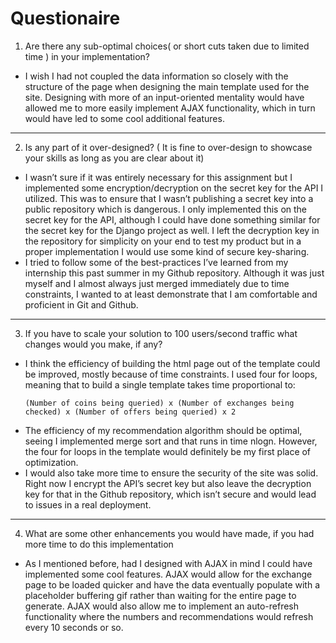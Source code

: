 # Questionaire
1. Are there any sub-optimal choices( or short cuts taken due to limited time ) in your implementation?
  - I wish I had not coupled the data information so closely with the structure of the page when designing the main template used for the site. Designing with more of an input-oriented mentality would have allowed me to more easily implement AJAX functionality, which in turn would have led to some cool additional features.
---
2. Is any part of it over-designed? ( It is fine to over-design to showcase your skills as long as you are clear about it)
  - I wasn’t sure if it was entirely necessary for this assignment but I implemented some encryption/decryption on the secret key for the API I utilized. This was to ensure that I wasn’t publishing a secret key into a public repository which is dangerous. I only implemented this on the secret key for the API, although I could have done something similar for the secret key for the Django project as well. I left the decryption key in the repository for simplicity on your end to test my product but in a proper implementation I would use some kind of secure key-sharing. 
  - I tried to follow some of the best-practices I’ve learned from my internship this past summer in my Github repository. Although it was just myself and I almost always just merged immediately due to time constraints, I wanted to at least demonstrate that I am comfortable and proficient in Git and Github. 
---
3. If you have to scale your solution to 100 users/second traffic what changes would you make, if any?

  - I think the efficiency of building the html page out of the template could be improved, mostly because of time constraints. I used four for loops, meaning that to build a single template takes time proportional to:
    ```
    (Number of coins being queried) x (Number of exchanges being checked) x (Number of offers being queried) x 2 
    ```
  - The efficiency of my recommendation algorithm should be optimal, seeing I implemented merge sort and that runs in time nlogn. However, the four for loops in the template would definitely be my first place of optimization. 
  - I would also take more time to ensure the security of the site was solid. Right now I encrypt the API’s secret key but also leave the decryption key for that in the Github repository, which isn’t secure and would lead to issues in a real deployment.
---
4. What are some other enhancements you would have made, if you had more time to do this implementation
  - As I mentioned before, had I designed with AJAX in mind I could have implemented some cool features. AJAX would allow for the exchange page to be loaded quicker and have the data eventually populate with a placeholder buffering gif rather than waiting for the entire page to generate. AJAX would also allow me to implement an auto-refresh functionality where the numbers and recommendations would refresh every 10 seconds or so. 
